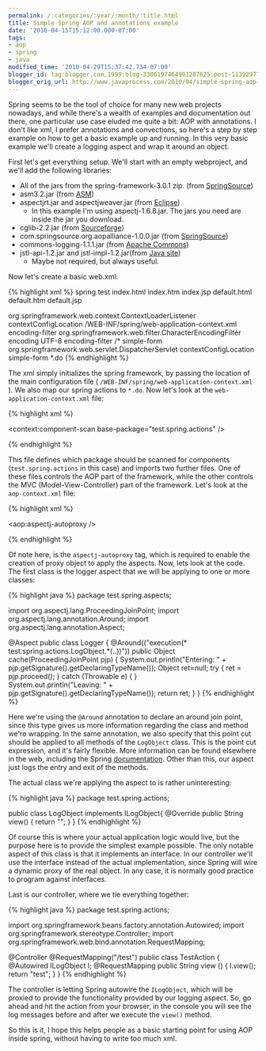 ```yaml
---
permalink: /:categories/:year/:month/:title.html
title: Simple Spring AOP and annotations example
date: '2010-04-15T15:12:00.000-07:00'
tags:
- aop
- spring
- java
modified_time: '2010-04-29T15:37:42.734-07:00'
blogger_id: tag:blogger.com,1999:blog-3306197464901287625.post-1139297784060030442
blogger_orig_url: http://www.javaprocess.com/2010/04/simple-spring-aop-and-annotations.html
---
```



Spring seems to be the tool of choice for many new web projects nowadays, and while there's a wealth of examples and documentation out there, one particular use case eluded me quite a bit: AOP with annotations. I don't like xml, I prefer annotations and convections, so here's a step by step example on how to get a basic example up and running. In this very basic example we'll create a logging aspect and wrap it around an object.

First let's get everything setup. We'll start with an empty webproject, and we'll add the following libraries:

* All of the jars from the spring-framework-3.0.1 zip. (from [SpringSource](http://springsource.org))
* asm3.2.jar (from [ASM](http://asm.ow2.org/))
* aspectjrt.jar and aspectjweaver.jar (from [Eclipse](http://www.eclipse.org/aspectj/downloads.php))
  * In this example I'm using aspectj-1.6.8.jar. The jars you need are inside the jar you download.
* cglib-2.2.jar (from [Sourceforge](http://cglib.sourceforge.net/))
* com.springsource.org.aopalliance-1.0.0.jar (from [SpringSource](http://repository.springsource.com/ivy/bundles/external/org.aopalliance/com.springsource.org.aopalliance/1.0.0/com.springsource.org.aopalliance-1.0.0.jar))
* commons-logging-1.1.1.jar (from [Apache Commons](http://commons.apache.org/))
* jstl-api-1.2.jar and jstl-impl-1.2.jar(from [Java site](https://jstl.dev.java.net/download.html)) 
  * Maybe not required, but always useful.

Now let's create a basic web.xml:

{% highlight xml %}
<web-app xsi="http://www.w3.org/2001/XMLSchema-instance" xmlns="http://java.sun.com/xml/ns/javaee" web="http://java.sun.com/xml/ns/javaee/web-app_2_5.xsd" schemalocation="http://java.sun.com/xml/ns/javaee http://java.sun.com/xml/ns/javaee/web-app_2_5.xsd" id="WebApp_ID" version="2.5">
<display-name>spring.test</display-name>
<welcome-file-list>
<welcome-file>index.html</welcome-file>
<welcome-file>index.htm</welcome-file>
<welcome-file>index.jsp</welcome-file>
<welcome-file>default.html</welcome-file>
<welcome-file>default.htm</welcome-file>
<welcome-file>default.jsp</welcome-file>
</welcome-file-list>

<listener>
<listener-class>org.springframework.web.context.ContextLoaderListener</listener-class>
</listener>
<context-param>
<param-name>contextConfigLocation</param-name>
<param-value>
        /WEB-INF/spring/web-application-context.xml
    </param-value>
</context-param>

<filter>
<filter-name>encoding-filter</filter-name>
<filter-class>org.springframework.web.filter.CharacterEncodingFilter</filter-class>
<init-param>
 <param-name>encoding</param-name>
 <param-value>UTF-8</param-value>
</init-param>
</filter>


<filter-mapping>
<filter-name>encoding-filter</filter-name>
<url-pattern>/*</url-pattern>
</filter-mapping>

<servlet>
<servlet-name>simple-form</servlet-name>
<servlet-class>org.springframework.web.servlet.DispatcherServlet</servlet-class>
<init-param>
 <param-name>contextConfigLocation</param-name>
 <param-value></param-value>
</init-param>
</servlet>


<servlet-mapping>
<servlet-name>simple-form</servlet-name>
<url-pattern>*.do</url-pattern>
</servlet-mapping>
</web-app>
{% endhighlight %}

The xml simply initializes the spring framework, by passing the location of the main configuration file ( `/WEB-INF/spring/web-application-context.xml` ). We also map our spring actions to `*.do`. Now let's look at the `web-application-context.xml` file:

{% highlight xml %}
<?xml version="1.0" encoding="UTF-8"?>
<beans xmlns="http://www.springframework.org/schema/beans"
 xmlns:xsi="http://www.w3.org/2001/XMLSchema-instance"
 xmlns:context="http://www.springframework.org/schema/context"
 xsi:schemaLocation="http://www.springframework.org/schema/beans
                        http://www.springframework.org/schema/beans/spring-beans.xsd
                        http://www.springframework.org/schema/context
                        http://www.springframework.org/schema/context/spring-context.xsd">

 <context:component-scan base-package="test.spring.actions" />

 <!-- Imports the configurations of the different infrastructure systems of the application -->
 <import resource="webmvc-context.xml" />
 <import resource="aop-context.xml"/>
</beans>
{% endhighlight %}

This file defines which package should be scanned for components (`test.spring.actions` in this case) and imports two further files. One of these files controls the AOP part of the framework, while the other controls the MVC (Model-View-Controller) part of the framework. Let's look at the `aop-context.xml` file:

{% highlight xml %}
<?xml version="1.0" encoding="UTF-8"?>
<beans xmlns="http://www.springframework.org/schema/beans"
  xmlns:xsi="http://www.w3.org/2001/XMLSchema-instance"
  xmlns:aop="http://www.springframework.org/schema/aop"
  xsi:schemaLocation="
http://www.springframework.org/schema/beans http://www.springframework.org/schema/beans/spring-beans-3.0.xsd
http://www.springframework.org/schema/aop http://www.springframework.org/schema/aop/spring-aop-3.0.xsd">

<aop:aspectj-autoproxy />

<bean id="myAspect" class="test.spring.aspects.Logger"/>
<bean id="myAspectLog" class="test.spring.actions.LogObject"/>
</beans>
{% endhighlight %}

Of note here, is the `aspectj-autoproxy` tag, which is required to enable the creation of proxy object to apply the aspects. Now, lets look at the code. The first class is the logger aspect that we will be applying to one or more classes:

{% highlight java %}
package test.spring.aspects;

import org.aspectj.lang.ProceedingJoinPoint;
import org.aspectj.lang.annotation.Around;
import org.aspectj.lang.annotation.Aspect;

@Aspect
public class Logger {
    @Around(("execution(* test.spring.actions.LogObject.*(..))"))
    public Object cache(ProceedingJoinPoint pjp) {
        System.out.println("Entering: " + pjp.getSignature().getDeclaringTypeName());
        Object ret=null;
        try {
            ret = pjp.proceed();
        } catch (Throwable e) {
        }        
        System.out.println("Leaving: " + pjp.getSignature().getDeclaringTypeName());
        return ret;
    }
} 
{% endhighlight %}

Here we're using the `@Around` annotation to declare an around join point, since this type gives us more information regarding the class and method we're wrapping. In the same annotation, we also specify that this point cut should be applied to all methods of the `LogObject` class. This is the point cut expression, and it's fairly flexible. More information can be found elsewhere in the web, including the Spring [documentation](http://static.springsource.org/spring/docs/3.0.x/spring-framework-reference/html/aop.html#aop-pointcuts-examples). Other than this, our aspect just logs the entry and exit of the methods.

The actual class we're applying the aspect to is rather uninteresting:

{% highlight java %}
package test.spring.actions;

public class LogObject implements ILogObject{
    @Override
    public String view() {
        return "";
    }
}
{% endhighlight %}

Of course this is where your actual application logic would live, but the purpose here is to provide the simplest example possible. The only notable aspect of this class is that it implements an interface. In our controller we'll use the interface instead of the actual implementation, since Spring will wire a dynamic proxy of the real object. In any case, it is normally good practice to program against interfaces.

Last is our controller, where we tie everything together:

{% highlight java %}
package test.spring.actions;

import org.springframework.beans.factory.annotation.Autowired;
import org.springframework.stereotype.Controller;
import org.springframework.web.bind.annotation.RequestMapping;

@Controller
@RequestMapping("/test")
public class TestAction {
    @Autowired
    ILogObject l;
    @RequestMapping
    public String view () {
        l.view();
        return "test";
    }
}
{% endhighlight %}


The controller is letting Spring autowire the `ILogObject`, which will be proxied to provide the functionality provided by our logging aspect. So, go ahead and hit the action from your browser, in the console you will see the log messages before and after we execute the `view()` method.

So this is it, I hope this helps people as a basic starting point for using AOP inside spring, without having to write too much xml.